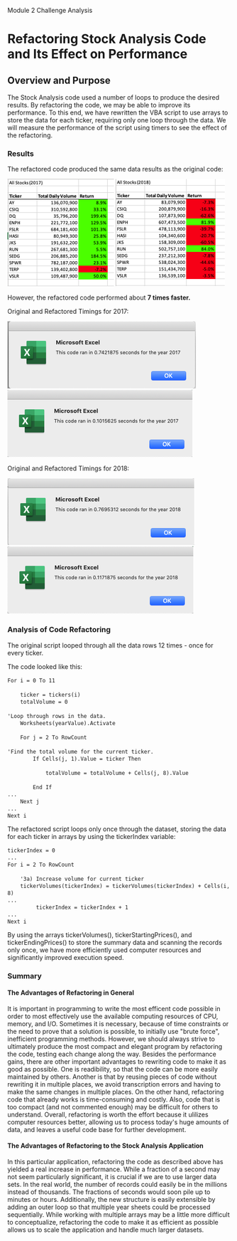 Module 2 Challenge Analysis

# Refactoring Stock Analysis Code and Its Effect on Performance

## Overview and Purpose
The Stock Analysis code used a number of loops to produce the desired results.  By refactoring the code, we may be able to improve its performance.  To this end, we have rewritten the VBA script to use arrays to store the data for each ticker, requiring only one loop through the data.  We will measure the performance of the script using timers to see the effect of the refactoring.

### Results
The refactored code produced the same data results as the original code: 

<img src=/Resources/Refactored_Output_2017.png></img>
<img src=/Resources/Refactored_Output_2018.png></img>

However, the refactored code performed about <b>7 times faster.</b>

Original and Refactored Timings for 2017:

<img src=/Resources/Unrefactored_Timing_2017.png></img>
<img src=/Resources/VBA_Challenge_2017.png></img>

Original and Refactored Timings for 2018:

<img src=/Resources/Unrefactored_Timing_2018.png></img>
<img src=/Resources/VBA_Challenge_2018.png></img>

### Analysis of Code Refactoring
The original script looped through all the data rows 12 times - once for every ticker.

The code looked like this:

    For i = 0 To 11
    
        ticker = tickers(i)
        totalVolume = 0
        
    'Loop through rows in the data.
        Worksheets(yearValue).Activate
            
        For j = 2 To RowCount
            
    'Find the total volume for the current ticker.
            If Cells(j, 1).Value = ticker Then
                
                totalVolume = totalVolume + Cells(j, 8).Value
                
            End If
    ...
        Next j
    ...
    Next i

The refactored script loops only once through the dataset, storing the data for each ticker in arrays by using the tickerIndex variable:

    tickerIndex = 0
    ...
    For i = 2 To RowCount

        '3a) Increase volume for current ticker
        tickerVolumes(tickerIndex) = tickerVolumes(tickerIndex) + Cells(i, 8)
    ...  
             tickerIndex = tickerIndex + 1
    ...           
    Next i

By using the arrays tickerVolumes(), tickerStartingPrices(), and tickerEndingPrices() to store the summary data and scanning the records only once, we have more efficiently used computer resources and significantly improved execution speed.

### Summary
#### The Advantages of Refactoring in General
It is important in programming to write the most efficent code possible in order to most effectively use the available computing resources of CPU, memory, and I/O.  Sometimes it is necessary, because of time constraints or the need to prove that a solution is possible, to initially use "brute force", inefficient programming methods.  However, we should always strive to ultimately produce the most compact and elegant program by refactoring the code, testing each change along the way.  Besides the performance gains, there are other important advantages to rewriting code to make it as good as possible.  One is readibility, so that the code can be more easily maintained by others.  Another is that by reusing pieces of code without rewriting it in multiple places, we avoid transcription errors and having to make the same changes in multiple places.  On the other hand, refactoring code that already works is time-consuming and costly.  Also, code that is too compact (and not commented enough) may be difficult for others to understand.  Overall, refactoring is worth the effort because it ulilizes computer resources better, allowing us to process today's huge amounts of data, and leaves a useful code base for further development.

#### The Advantages of Refactoring to the Stock Analysis Application
In this particular application, refactoring the code as described above has yielded a real increase in performance.  While a fraction of a second may not seem particularly significant, it is crucial if we are to use larger data sets.  In the real world, the number of records could easily be in the millions instead of thousands.  The fractions of seconds would soon pile up to minutes or hours.  Additionally, the new structure is easily extensible by adding an outer loop so that multiple year sheets could be processed sequentially.  While working with multiple arrays may be a little more difficult to conceptualize, refactoring the code to make it as efficient as possible allows us to scale the application and handle much larger datasets.



